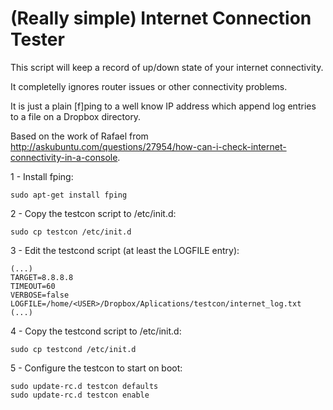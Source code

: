 # (Really simple) Internet Connection Tester

This script will keep a record of up/down state of your internet connectivity.

It completelly ignores router issues or other connectivity problems. 

It is just a plain [f]ping to a well know IP address which append log entries to a file on a Dropbox directory.

Based on the work of Rafael from http://askubuntu.com/questions/27954/how-can-i-check-internet-connectivity-in-a-console.

1 - Install fping:
```
sudo apt-get install fping
```

2 - Copy the testcon script to /etc/init.d:
```
sudo cp testcon /etc/init.d
```

3 - Edit the testcond script (at least the LOGFILE entry):
```
(...)
TARGET=8.8.8.8
TIMEOUT=60
VERBOSE=false
LOGFILE=/home/<USER>/Dropbox/Aplications/testcon/internet_log.txt
(...)
```

4 - Copy the testcond script to /etc/init.d:
```
sudo cp testcond /etc/init.d
```

5 - Configure the testcon to start on boot:
```
sudo update-rc.d testcon defaults
sudo update-rc.d testcon enable
```
